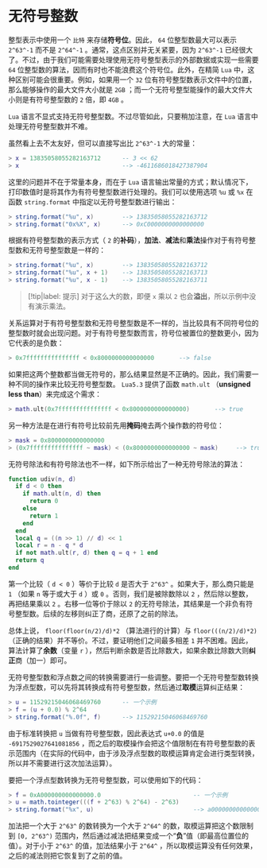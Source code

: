 # 无符号整数

整型表示中使用一个 `比特` 来存储**符号位**。因此， `64` 位整型数最大可以表示 `2^63^-1` 而不是 `2^64^-1` 。通常，这点区别并无关紧要，因为 `2^63^-1` 已经很大了。不过，由于我们可能需要处理使用无符号整型表示的外部数据或实现一些需要 `64` 位整型数的算法，因而有时也不能浪费这个符号位。此外，在精简 `Lua` 中，这种区别可能会很重要。例如，如果用一个 `32` 位有符号整型数表示文件中的位置，那么能够操作的最大文件大小就是 `2GB` ；而一个无符号整型能操作的最大文件大小则是有符号整型数的 `2` 倍，即 `4GB` 。

`Lua` 语言不显式支持无符号整型数。不过尽管如此，只要稍加注意，在 `Lua` 语言中处理无符号整型数并不难。

虽然看上去不太友好，但可以直接写出比 `2^63^-1` 大的常量：

```lua
> x = 13835058055282163712      -- 3 << 62
> x                             --> -4611686018427387904
```

这里的问题并不在于常量本身，而在于 `Lua` 语言输出常量的方式；默认情况下，打印数值时是将其作为有符号整型数进行处理的。我们可以使用选项 `%u` 或 `%x` 在函数 `string.format` 中指定以无符号整型数进行输出：

```lua
> string.format("%u", x)        --> 13835058055282163712
> string.format("0x%X", x)      --> 0xC0000000000000000
```

根据有符号整型数的表示方式（ `2` 的**补码**），**加法**、**减法**和**乘法**操作对于有符号整型数和无符号整型数是一样的：

```lua
> string.format("%u", x)        --> 13835058055282163712
> string.format("%u", x + 1)    --> 13835058055282163713
> string.format("%u", x - 1)    --> 13835058055282163711
```

> [!tip|label: 提示]
> 对于这么大的数，即便 `x` 乘以 `2` 也会**溢出**，所以示例中没有演示乘法。

关系运算对于有符号整型数和无符号整型数是不一样的，当比较具有不同符号位的整型数时就会出现问题。对于有符号整型数而言，符号位被置位的整数更小，因为它代表的是负数：

```lua
> 0x7fffffffffffffff < 0x8000000000000000       --> false
```

如果把这两个整数都当做无符号的，那么结果显然是不正确的。因此，我们需要一种不同的操作来比较无符号整型数。 `Lua5.3` 提供了函数 `math.ult` （**unsigned less than**）来完成这个需求：

```lua
> math.ult(0x7fffffffffffffff < 0x8000000000000000)       --> true
```

另一种方法是在进行有符号比较前先用**掩码**掩去两个操作数的符号位：

```lua
> mask = 0x8000000000000000
> (0x7fffffffffffffff ~ mask) < (0x8000000000000000 ~ mask)     --> true
```

无符号除法和有符号除法也不一样，如下所示给出了一种无符号除法的算法：

```lua
function udiv(n, d)
  if d < 0 then
    if math.ult(n, d) then 
      return 0 
    else 
      return 1
    end
  end
  local q = ((n >> 1) // d) << 1
  local r = n - q * d
  if not math.ult(r, d) then q = q + 1 end
  return q
end
```

第一个比较（ `d < 0` ）等价于比较 `d` 是否大于 `2^63^` 。如果大于，那么商只能是 `1` （如果 `n` 等于或大于 `d` ）或 `0` 。否则，我们是被除数除以 `2` ，然后除以整数，再把结果乘以 `2` 。右移一位等价于除以 `2` 的无符号除法，其结果是一个非负有符号整型数。后续的左移则纠正了商，还原了之前的除法。

总体上说， `floor(floor(n/2)/d)*2` （算法进行的计算）与 `floor(((n/2)/d)*2)` （正确的结果）并不等价。不过，要证明他们之间最多相差 `1` 并不困难。因此，算法计算了**余数**（变量 `r` ），然后判断余数是否比除数大，如果余数比除数大则**纠正**商（加一）即可。

无符号整型数和浮点数之间的转换需要进行一些调整。要把一个无符号整型数转换为浮点型数，可以先将其转换成有符号整型数，然后通过**取模**运算纠正结果：

```lua
> u = 11529215046068469760      -- 一个示例
> f = (u + 0.0) % 2^64
> string.format("%.0f", f)      --> 11529215046068469760
```

由于标准转换把 `u` 当做有符号整型数，因此表达式 `u+0.0` 的值是 `-6917529027641081856` ，而之后的取模操作会把这个值限制在有符号整型数的表示范围内（在实际的代码中，由于涉及浮点型数的取模运算肯定会进行类型转换，所以并不需要进行这次加法运算）。

要把一个浮点型数转换为无符号整型数，可以使用如下的代码：

```lua
> f = 0xA000000000000000.0                          -- 一个示例
> u = math.tointeger(((f + 2^63) % 2^64) - 2^63)
> string.format("%x", u)                            --> a000000000000000
```

加法把一个大于 `2^63^` 的数转换为一个大于 `2^64^` 的数，取模运算把这个数限制到 `[0, 2^63^)` 范围内，然后通过减法把结果变成一个“**负**”值（即最高位置位的值）。对于小于 `2^63^` 的值，加法结果小于 `2^64^` ，所以取模运算没有任何效果，之后的减法则把它恢复到了之前的值。
